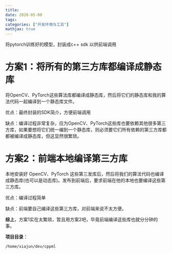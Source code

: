 ```yaml
---
title: 
date: 2020-05-08
tags:
categories: ["开发环境与工具"]
mathjax: true
---
```


将pytorch训练好的模型，封装成c++ sdk 以供前端调用

# 方案1：将所有的第三方库都编译成静态库
将OpenCV、PyTorch这些算法库都编译成静态库，然后将它们的静态库和我的算法代码一起编译到一个静态库文件。

优点：最终封装的SDK简介，方便前端调用

缺点：编译过程非常复杂，应为OpenCV、PyTorch这些库也要依赖其他很多第三方库，如果要想将它们统一编到一个静态库，则必须要它们所有依赖的第三方库都都被编译成静态库，但这显然很繁琐。

# 方案2：前端本地编译第三方库
本地安装好 OpenCV、PyTorch 这些第三发库后，然后将我们的算法代码也编译成静态库(也可以是动态库)。发布到前端后，要求前端在他的本地也要编译这些第三方库。

优点：编译过程简单

缺点：前端要自己编译这些第三方库，对前端来说不太方便。


**综上**，方案1实在太繁琐，暂且用方案2吧，毕竟前端编译这些库也就分分钟的事。



**项目目录**：
```bash
/home/xiajun/dev/cppml
```



